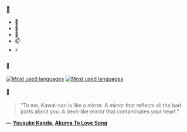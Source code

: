 ### 👋

- 🔭
- 🌱
- 💬
- 📫
- ⚡

#### 🧏

[![Most used languages](https://github-readme-stats-aynah.vercel.app/api/top-langs/?username=aynh&theme=solarized-dark&langs_count=6&layout=compact&hide_title=true)](https://github.com/anuraghazra/github-readme-stats#gh-dark-mode-only)
[![Most used languages](https://github-readme-stats-aynah.vercel.app/api/top-langs/?username=aynh&theme=solarized-light&langs_count=6&layout=compact&hide_title=true)](https://github.com/anuraghazra/github-readme-stats#gh-light-mode-only)

#### 💬

> "To me, Kawai-san is like a mirror. A mirror that reflects all the bad parts about you. A devil-like mirror that contaminates your heart."

&mdash; [**Yuusuke Kanda**](https://myanimelist.net/character.php?q=Yuusuke%20Kanda&cat=character), [**Akuma To Love Song**](https://myanimelist.net/search/all?q=Akuma%20To%20Love%20Song&cat=all)

